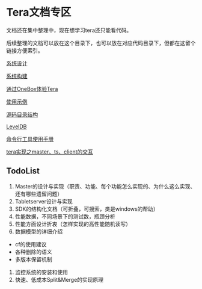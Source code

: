 # Tera文档专区
文档还在集中整理中，现在想学习tera还只能看代码。

后续整理的文档可以放在这个目录下，也可以放在对应代码目录下，但都在这留个链接方便索引。

[系统设计](https://github.com/BaiduPS/tera/blob/master/doc/tera_design.md)

[系统构建](https://github.com/BaiduPS/tera/blob/master/BUILD)

[通过OneBox体验Tera](https://github.com/BaiduPS/tera/blob/master/doc/Onebox.md)

[使用示例](https://github.com/BaiduPS/tera/wiki/%E4%B8%BB%E8%A6%81API%E4%BD%BF%E7%94%A8%E6%96%B9%E6%B3%95)

[源码目录结构](https://github.com/BaiduPS/tera/blob/master/src/README.md)

[LevelDB](https://github.com/BaiduPS/tera/blob/master/src/leveldb/README.md)

[命令行工具使用手册](https://github.com/BaiduPS/tera/blob/master/doc/teracli.md)

[tera实现之master、ts、client的交互](https://github.com/BaiduPS/tera/blob/master/doc/master-ts-client-interactive.md)

## TodoList
1. Master的设计与实现（职责、功能、每个功能怎么实现的、为什么这么实现、还有哪些遗留问题）
1. Tabletserver设计与实现
1. SDK的结构化文档（可折叠，可搜索，类是windows的帮助）
1. 性能数据，不同场景下的测试数，瓶颈分析
1. 性能方面设计折衷（怎样实现的高性能随机读写）
1. 数据模型的详细介绍
  * cf的使用建议
  * 各种删除的语义
  * 多版本保留机制
1. 监控系统的安装和使用
1. 快速、低成本Split&Merge的实现原理
